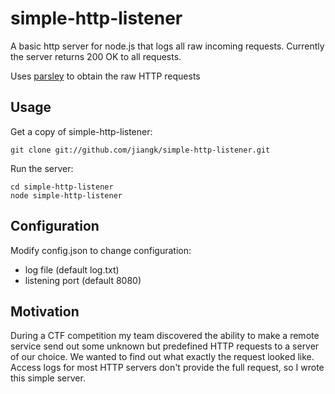 simple-http-listener
====================

A basic http server for node.js that logs all raw incoming requests. Currently the server returns 200 OK to all requests.

Uses [parsley](https://github.com/substack/node-parsley) to obtain the raw HTTP requests

Usage
-----------
Get a copy of simple-http-listener:

    git clone git://github.com/jiangk/simple-http-listener.git

Run the server:

    cd simple-http-listener
    node simple-http-listener

Configuration
-----------
Modify config.json to change configuration:

*   log file (default log.txt)
*   listening port (default 8080)

Motivation
-----------
During a CTF competition my team discovered the ability to make a remote service send out some unknown but predefined HTTP requests to a server of our choice. We wanted to find out what exactly the request looked like. Access logs for most HTTP servers don't provide the full request, so I wrote this simple server. 

